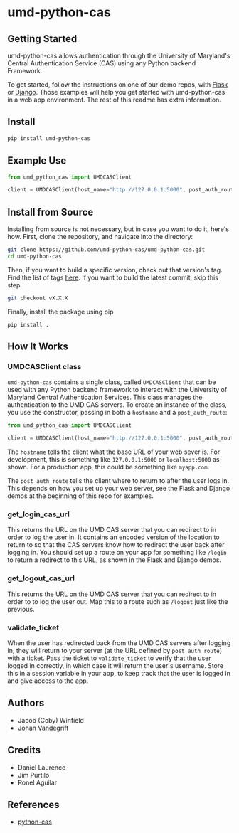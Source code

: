 # umd-python-cas
## Getting Started
umd-python-cas allows authentication through the University of Maryland's Central Authentication Service (CAS) using any Python backend Framework.

To get started, follow the instructions on one of our demo repos, with [Flask](https://github.com/umd-python-cas/flask-demo) or [Django](https://github.com/umd-python-cas/django-demo). Those examples will help you get started with umd-python-cas in a web app environment. The rest of this readme has extra information.
## Install
```bash
pip install umd-python-cas
```
## Example Use
```python
from umd_python_cas import UMDCASClient

client = UMDCASClient(host_name="http://127.0.0.1:5000", post_auth_route="/secure")
```
## Install from Source
Installing from source is not necessary, but in case you want to do it, here's how. First, clone the repository, and navigate into the directory:
```bash
git clone https://github.com/umd-python-cas/umd-python-cas.git
cd umd-python-cas
```
Then, if you want to build a specific version, check out that version's tag. Find the list of tags [here](https://github.com/umd-python-cas/umd-python-cas/tags). If you want to build the latest commit, skip this step.
```bash
git checkout vX.X.X
```
Finally, install the package using pip
```
pip install .
```
## How It Works
### UMDCASClient class
`umd-python-cas` contains a single class, called `UMDCASClient` that can be used with any Python backend framework to interact with the University of Maryland Central Authentication Services. This class manages the authentication to the UMD CAS servers. To create an instance of the class, you use the constructor, passing in both a `hostname` and a `post_auth_route`:
```python
from umd_python_cas import UMDCASClient

client = UMDCASClient(host_name="http://127.0.0.1:5000", post_auth_route="/secure")
```
The `hostname` tells the client what the base URL of your web sever is. For development, this is something like `127.0.0.1:5000` or `localhost:5000` as shown. For a production app, this could be something like `myapp.com`.

The `post_auth_route` tells the client where to return to after the user logs in. This depends on how you set up your web server, see the Flask and Django demos at the beginning of this repo for examples.
### get_login_cas_url
This returns the URL on the UMD CAS server that you can redirect to in order to log the user in. It contains an encoded version of the location to return to so that the CAS servers know how to redirect the user back after logging in. You should set up a route on your app for something like `/login` to return a redirect to this URL, as shown in the Flask and Django demos.
### get_logout_cas_url
This returns the URL on the UMD CAS server that you can redirect to in order to to log the user out. Map this to a route such as `/logout` just like the previous.
### validate_ticket
When the user has redirected back from the UMD CAS servers after logging in, they will return to your server (at the URL defined by `post_auth_route`) with a ticket. Pass the ticket to `validate_ticket` to verify that the user logged in correctly, in which case it will return the user's username. Store this in a session variable in your app, to keep track that the user is logged in and give access to the app.
## Authors
 * Jacob (Coby) Winfield
 * Johan Vandegriff
## Credits
 * Daniel Laurence
 * Jim Purtilo
 * Ronel Aguilar
## References
 * [python-cas](https://github.com/python-cas/python-cas)
